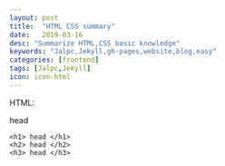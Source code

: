 ```yaml
---
layout: post
title:  "HTML CSS summary"
date:   2019-03-16
desc: "Summarize HTML,CSS basic knowledge"
keywords: "Jalpc,Jekyll,gh-pages,website,blog,easy"
categories: [frontend]
tags: [Jalpc,Jekyll]
icon: icon-html
---
```


HTML:

head
```
<h1> head </h1>
<h2> head </h2>
<h3> head </h3>

```



